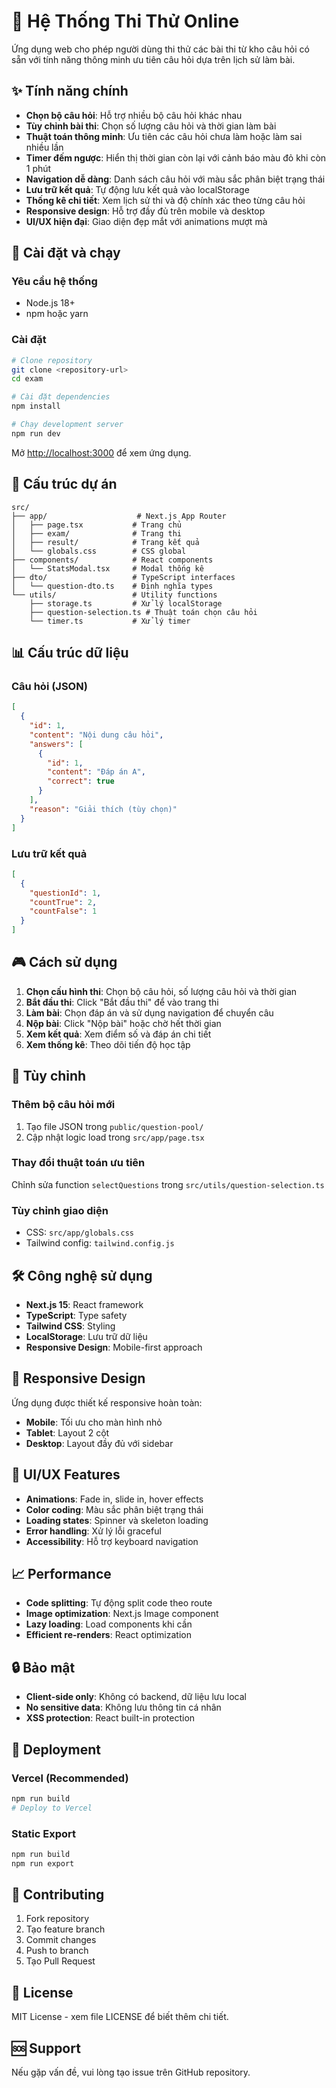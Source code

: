 # 🎯 Hệ Thống Thi Thử Online

Ứng dụng web cho phép người dùng thi thử các bài thi từ kho câu hỏi có sẵn với tính năng thông minh ưu tiên câu hỏi dựa trên lịch sử làm bài.

## ✨ Tính năng chính

- **Chọn bộ câu hỏi**: Hỗ trợ nhiều bộ câu hỏi khác nhau
- **Tùy chỉnh bài thi**: Chọn số lượng câu hỏi và thời gian làm bài
- **Thuật toán thông minh**: Ưu tiên các câu hỏi chưa làm hoặc làm sai nhiều lần
- **Timer đếm ngược**: Hiển thị thời gian còn lại với cảnh báo màu đỏ khi còn 1 phút
- **Navigation dễ dàng**: Danh sách câu hỏi với màu sắc phân biệt trạng thái
- **Lưu trữ kết quả**: Tự động lưu kết quả vào localStorage
- **Thống kê chi tiết**: Xem lịch sử thi và độ chính xác theo từng câu hỏi
- **Responsive design**: Hỗ trợ đầy đủ trên mobile và desktop
- **UI/UX hiện đại**: Giao diện đẹp mắt với animations mượt mà

## 🚀 Cài đặt và chạy

### Yêu cầu hệ thống
- Node.js 18+ 
- npm hoặc yarn

### Cài đặt
```bash
# Clone repository
git clone <repository-url>
cd exam

# Cài đặt dependencies
npm install

# Chạy development server
npm run dev
```

Mở [http://localhost:3000](http://localhost:3000) để xem ứng dụng.

## 📁 Cấu trúc dự án

```
src/
├── app/                    # Next.js App Router
│   ├── page.tsx           # Trang chủ
│   ├── exam/              # Trang thi
│   ├── result/            # Trang kết quả
│   └── globals.css        # CSS global
├── components/            # React components
│   └── StatsModal.tsx     # Modal thống kê
├── dto/                   # TypeScript interfaces
│   └── question-dto.ts    # Định nghĩa types
└── utils/                 # Utility functions
    ├── storage.ts         # Xử lý localStorage
    ├── question-selection.ts # Thuật toán chọn câu hỏi
    └── timer.ts           # Xử lý timer
```

## 📊 Cấu trúc dữ liệu

### Câu hỏi (JSON)
```json
[
  {
    "id": 1,
    "content": "Nội dung câu hỏi",
    "answers": [
      {
        "id": 1,
        "content": "Đáp án A",
        "correct": true
      }
    ],
    "reason": "Giải thích (tùy chọn)"
  }
]
```

### Lưu trữ kết quả
```json
[
  {
    "questionId": 1,
    "countTrue": 2,
    "countFalse": 1
  }
]
```

## 🎮 Cách sử dụng

1. **Chọn cấu hình thi**: Chọn bộ câu hỏi, số lượng câu hỏi và thời gian
2. **Bắt đầu thi**: Click "Bắt đầu thi" để vào trang thi
3. **Làm bài**: Chọn đáp án và sử dụng navigation để chuyển câu
4. **Nộp bài**: Click "Nộp bài" hoặc chờ hết thời gian
5. **Xem kết quả**: Xem điểm số và đáp án chi tiết
6. **Xem thống kê**: Theo dõi tiến độ học tập

## 🔧 Tùy chỉnh

### Thêm bộ câu hỏi mới
1. Tạo file JSON trong `public/question-pool/`
2. Cập nhật logic load trong `src/app/page.tsx`

### Thay đổi thuật toán ưu tiên
Chỉnh sửa function `selectQuestions` trong `src/utils/question-selection.ts`

### Tùy chỉnh giao diện
- CSS: `src/app/globals.css`
- Tailwind config: `tailwind.config.js`

## 🛠️ Công nghệ sử dụng

- **Next.js 15**: React framework
- **TypeScript**: Type safety
- **Tailwind CSS**: Styling
- **LocalStorage**: Lưu trữ dữ liệu
- **Responsive Design**: Mobile-first approach

## 📱 Responsive Design

Ứng dụng được thiết kế responsive hoàn toàn:
- **Mobile**: Tối ưu cho màn hình nhỏ
- **Tablet**: Layout 2 cột
- **Desktop**: Layout đầy đủ với sidebar

## 🎨 UI/UX Features

- **Animations**: Fade in, slide in, hover effects
- **Color coding**: Màu sắc phân biệt trạng thái
- **Loading states**: Spinner và skeleton loading
- **Error handling**: Xử lý lỗi graceful
- **Accessibility**: Hỗ trợ keyboard navigation

## 📈 Performance

- **Code splitting**: Tự động split code theo route
- **Image optimization**: Next.js Image component
- **Lazy loading**: Load components khi cần
- **Efficient re-renders**: React optimization

## 🔒 Bảo mật

- **Client-side only**: Không có backend, dữ liệu lưu local
- **No sensitive data**: Không lưu thông tin cá nhân
- **XSS protection**: React built-in protection

## 🚀 Deployment

### Vercel (Recommended)
```bash
npm run build
# Deploy to Vercel
```

### Static Export
```bash
npm run build
npm run export
```

## 🤝 Contributing

1. Fork repository
2. Tạo feature branch
3. Commit changes
4. Push to branch
5. Tạo Pull Request

## 📄 License

MIT License - xem file LICENSE để biết thêm chi tiết.

## 🆘 Support

Nếu gặp vấn đề, vui lòng tạo issue trên GitHub repository.
